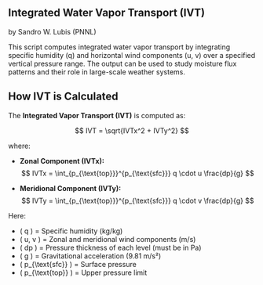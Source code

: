## Integrated Water Vapor Transport (IVT) ##
by Sandro W. Lubis (PNNL)

This script computes integrated water vapor transport by integrating specific humidity (q) and horizontal wind components (u, v) over a specified vertical pressure range. The output can be used to study moisture flux patterns and their role in large-scale weather systems.

## How IVT is Calculated

The **Integrated Vapor Transport (IVT)** is computed as:

$$ IVT = \sqrt{IVTx^2 + IVTy^2} $$

where:

- **Zonal Component (IVTx):**
  $$ IVTx = \int_{p_{\text{top}}}^{p_{\text{sfc}}} q \cdot u \frac{dp}{g} $$

- **Meridional Component (IVTy):**
  $$ IVTy = \int_{p_{\text{top}}}^{p_{\text{sfc}}} q \cdot v \frac{dp}{g} $$

Here:
- \( q \) = Specific humidity (kg/kg)
- \( u, v \) = Zonal and meridional wind components (m/s)
- \( dp \) = Pressure thickness of each level (must be in Pa)
- \( g \) = Gravitational acceleration (9.81 m/s²)
- \( p_{\text{sfc}} \) = Surface pressure
- \( p_{\text{top}} \) = Upper pressure limit


